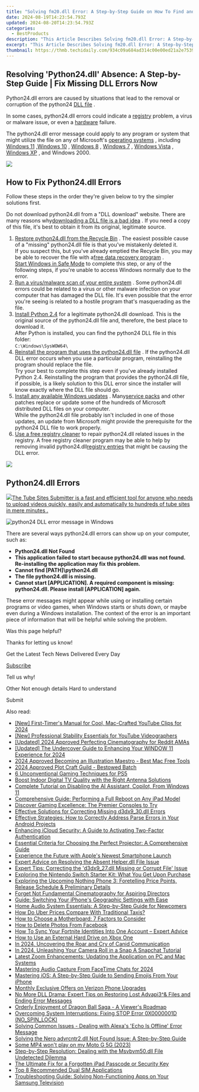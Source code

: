 ```yaml
---
title: "Solving fm20.dll Error: A Step-by-Step Guide on How To Find and Repair It"
date: 2024-08-19T14:23:54.793Z
updated: 2024-08-20T14:23:54.793Z
categories:
  - BestProducts
description: "This Article Describes Solving fm20.dll Error: A Step-by-Step Guide on How To Find and Repair It"
excerpt: "This Article Describes Solving fm20.dll Error: A Step-by-Step Guide on How To Find and Repair It"
thumbnail: https://thmb.techidaily.com/934c09a684ad314c00e00ed21a2e7539ae4858551b2266da80c837988bee503d.jpg
---
```


## Resolving 'Python24.dll' Absence: A Step-by-Step Guide | Fix Missing DLL Errors Now
 Python24.dll errors are caused by situations that lead to the removal or corruption of the python24 [DLL file](https://www.lifewire.com/what-is-a-dll-file-2625852) .

 In some cases, python24.dll errors could indicate a [registry](https://www.lifewire.com/windows-registry-2625992) problem, a virus or malware issue, or even a [hardware](https://www.lifewire.com/computer-hardware-2625895) failure.

 The python24.dll error message could apply to any program or system that might utilize the file on any of Microsoft's [operating systems](https://www.lifewire.com/operating-systems-2625912) , including ​[Windows 11](https://www.lifewire.com/windows-11-5188930) ,[Windows 10](https://www.lifewire.com/windows-10-2626217) , [Windows 8](https://www.lifewire.com/windows-8-2626235) , [Windows 7](https://www.lifewire.com/windows-7-2626265) , [Windows Vista](https://www.lifewire.com/windows-vista-2626311) , [Windows XP](https://www.lifewire.com/windows-xp-2626354) , and Windows 2000.

<!-- affiliate ads begin -->
<a href="https://secure.2checkout.com/order/checkout.php?PRODS=4620778&QTY=1&AFFILIATE=108875&CART=1"><img src="https://secure.avangate.com/images/merchant/07dd4d5a72f5740ef0f035f201951476/728__90banner.jpg" border="0"></a>
<!-- affiliate ads end -->
## How to Fix Python24.dll Errors

 Follow these steps in the order they're given below to try the simpler solutions first.  

 Do not download python24.dll from a "DLL download" website. There are many reasons why[downloading a DLL file is a bad idea](https://www.lifewire.com/important-reasons-not-to-download-dll-files-2624455) . If you need a copy of this file, it's best to obtain it from its original, legitimate source.

1. [Restore python24.dll from the Recycle Bin](https://www.lifewire.com/how-to-restore-deleted-files-from-the-recycle-bin-2624515) . The easiest possible cause of a "missing" python24.dll file is that you've mistakenly deleted it.  
 If you suspect this, but you've already emptied the Recycle Bin, you may be able to recover the file with a[free data recovery program](https://www.lifewire.com/free-data-recovery-software-tools-2622893) .  
[Start Windows in Safe Mode](https://www.lifewire.com/how-do-i-start-windows-in-safe-mode-2624480) to complete this step, or any of the following steps, if you're unable to access Windows normally due to the error.
2. [Run a virus/malware scan of your entire system](https://www.lifewire.com/properly-scan-your-computer-for-viruses-and-other-malware-2624526) . Some python24.dll errors could be related to a virus or other malware infection on your computer that has damaged the DLL file. It's even possible that the error you're seeing is related to a hostile program that's masquerading as the file.
3. [Install Python 2.4](https://www.python.org/download/releases/2.4/) for a legitimate python24.dll download. This is the original source of the python24.dll file and, therefore, the best place to download it.  
 After Python is installed, you can find the python24 DLL file in this folder:  
 `C:\Windows\SysWOW64\`
4. [Reinstall the program that uses the python24.dll file](https://www.lifewire.com/what-is-the-proper-way-to-reinstall-a-software-program-2624478) . If the python24.dll DLL error occurs when you use a particular program, reinstalling the program should replace the file.  
 Try your best to complete this step even if you've already installed Python 2.4\. Reinstalling the program that provides the python24.dll file, if possible, is a likely solution to this DLL error since the installer will know exactly where the DLL file should go.
5. [Install any available Windows updates](https://www.lifewire.com/how-to-check-for-install-windows-updates-2624596) . Many[service packs](https://www.lifewire.com/what-is-a-service-pack-2626010) and other patches replace or update some of the hundreds of Microsoft distributed DLL files on your computer.  
 While the python24.dll file probably isn't included in one of those updates, an update from Microsoft might provide the prerequisite for the python24 DLL file to work properly.
6. [Use a free registry cleaner](https://www.lifewire.com/free-registry-cleaners-2626176) to repair python24.dll related issues in the registry. A free registry cleaner program may be able to help by removing invalid python24.dll[registry entries](https://www.lifewire.com/what-is-a-registry-key-2625999) that might be causing the DLL error.

<!-- affiliate ads begin -->
<a href="https://store.iobit.com/order/checkout.php?PRODS=1468905&QTY=1&AFFILIATE=108875&CART=1"><img src="https://secure.avangate.com/images/merchant/184260348236f9554fe9375772ff966e/ascscan_728x90.png" border="0"></a>
<!-- affiliate ads end -->
## Python24.dll Errors

<!-- affiliate ads begin -->
<a href="https://secure.2checkout.com/order/checkout.php?PRODS=4531356&QTY=1&AFFILIATE=108875&CART=1"><img src="https://secure.avangate.com/images/merchant/8fdd149fcaa7058caccc9c4ad5b0d89a/products/tss-box.JPG" border="0">The Tube Sites Submitter is a fast and efficient tool for anyone who needs to upload videos quickly, easily and automatically to hundreds of tube sites in mere minutes . </a>
<!-- affiliate ads end -->
![python24 DLL error message in Windows](https://www.lifewire.com/thmb/OvFy1XUAuSmEz2F3FkECZS3IrGk=/1500x0/filters:no_upscale():max_bytes(150000):strip_icc():format(webp)/python24-dll-error-message-5aafd2ffa9d4f90037de1bf6.png)

 There are several ways python24.dll errors can show up on your computer, such as:

* **Python24.dll Not Found**
* **This application failed to start because python24.dll was not found. Re-installing the application may fix this problem.**
* **Cannot find \[PATH\]\\python24.dll**
* **The file python24.dll is missing.**
* **Cannot start \[APPLICATION\]. A required component is missing: python24.dll. Please install \[APPLICATION\] again.**

 These error messages might appear while using or installing certain programs or video games, when Windows starts or shuts down, or maybe even during a Windows installation. The context of the error is an important piece of information that will be helpful while solving the problem.

Was this page helpful?

Thanks for letting us know!

 Get the Latest Tech News Delivered Every Day

[Subscribe](https://www.lifewire.com/#)

Tell us why!

 Other  Not enough details  Hard to understand

 Submit

<ins class="adsbygoogle"
     style="display:block"
     data-ad-format="autorelaxed"
     data-ad-client="ca-pub-7571918770474297"
     data-ad-slot="1223367746"></ins>



<ins class="adsbygoogle"
     style="display:block"
     data-ad-client="ca-pub-7571918770474297"
     data-ad-slot="8358498916"
     data-ad-format="auto"
     data-full-width-responsive="true"></ins>

<span class="atpl-alsoreadstyle">Also read:</span>
<div><ul>
<li><a href="https://youtube-webster.techidaily.com/irst-timers-manual-for-cool-mac-crafted-youtube-clips-for-2024/"><u>[New] First-Timer's Manual for Cool, Mac-Crafted YouTube Clips for 2024</u></a></li>
<li><a href="https://extra-skills.techidaily.com/new-professional-stability-essentials-for-youtube-videographers/"><u>[New] Professional Stability Essentials for YouTube Videographers</u></a></li>
<li><a href="https://vimeo-videos.techidaily.com/updated-2024-approved-perfecting-cinematography-for-reddit-amas/"><u>[Updated] 2024 Approved  Perfecting Cinematography for Reddit AMAs</u></a></li>
<li><a href="https://fox-direct.techidaily.com/updated-the-undercover-guide-to-enhancing-your-window-11-experience-for-2024/"><u>[Updated] The Undercover Guide to Enhancing Your WINDOW 11 Experience for 2024</u></a></li>
<li><a href="https://extra-lessons.techidaily.com/2024-approved-becoming-an-illustration-maestro-best-mac-free-tools/"><u>2024 Approved  Becoming an Illustration Maestro - Best Mac Free Tools</u></a></li>
<li><a href="https://fox-cloud.techidaily.com/2024-approved-plot-craft-guild-bestowed-batch/"><u>2024 Approved  Plot Craft Guild - Bestowed Batch</u></a></li>
<li><a href="https://games-able.techidaily.com/6-unconventional-gaming-techniques-for-ps5/"><u>6 Unconventional Gaming Techniques for PS5</u></a></li>
<li><a href="https://tech-recovery.techidaily.com/boost-indoor-digital-tv-quality-with-the-right-antenna-solutions/"><u>Boost Indoor Digital TV Quality with the Right Antenna Solutions</u></a></li>
<li><a href="https://tech-recovery.techidaily.com/complete-tutorial-on-disabling-the-ai-assistant-copilot-from-windows-11/"><u>Complete Tutorial on Disabling the AI Assistant, Copilot, From Windows 11</u></a></li>
<li><a href="https://tech-recovery.techidaily.com/comprehensive-guide-performing-a-full-reboot-on-any-ipad-model/"><u>Comprehensive Guide: Performing a Full Reboot on Any iPad Model</u></a></li>
<li><a href="https://tech-recovery.techidaily.com/discover-gaming-excellence-the-premier-consoles-to-try/"><u>Discover Gaming Excellence: The Premier Consoles to Try</u></a></li>
<li><a href="https://tech-recovery.techidaily.com/effective-solutions-for-correcting-missing-d3dx930dll-errors/"><u>Effective Solutions for Correcting Missing d3dx9_30.dll Errors</u></a></li>
<li><a href="https://tech-recovery.techidaily.com/effective-strategies-how-to-correctly-address-parse-errors-in-your-android-projects/"><u>Effective Strategies: How to Correctly Address Parse Errors in Your Android Projects</u></a></li>
<li><a href="https://tech-recovery.techidaily.com/enhancing-icloud-security-a-guide-to-activating-two-factor-authentication/"><u>Enhancing iCloud Security: A Guide to Activating Two-Factor Authentication</u></a></li>
<li><a href="https://tech-recovery.techidaily.com/essential-criteria-for-choosing-the-perfect-projector-a-comprehensive-guide/"><u>Essential Criteria for Choosing the Perfect Projector: A Comprehensive Guide</u></a></li>
<li><a href="https://tech-recovery.techidaily.com/experience-the-future-with-apples-newest-smartphone-launch/"><u>Experience the Future with Apple's Newest Smartphone Launch</u></a></li>
<li><a href="https://tech-recovery.techidaily.com/expert-advice-on-resolving-the-absent-helperdll-file-issue/"><u>Expert Advice on Resolving the Absent Helper.dll File Issue</u></a></li>
<li><a href="https://tech-recovery.techidaily.com/expert-tips-correcting-the-d3dx927dll-missing-or-corrupt-file-issue/"><u>Expert Tips: Correcting the 'd3dx9_27.dll Missing or Corrupt File' Issue</u></a></li>
<li><a href="https://tech-recovery.techidaily.com/exploring-the-nintendo-switch-starter-kit-what-you-get-upon-purchase/"><u>Exploring the Nintendo Switch Starter Kit: What You Get Upon Purchase</u></a></li>
<li><a href="https://tech-recovery.techidaily.com/exploring-the-upcoming-nothing-phone-3-foretelling-price-points-release-schedule-and-preliminary-details/"><u>Exploring the Upcoming Nothing Phone 3: Foretelling Price Points, Release Schedule & Preliminary Details</u></a></li>
<li><a href="https://article-helps.techidaily.com/forget-not-fundamental-cinematography-for-aspiring-directors/"><u>Forget Not  Fundamental Cinematography for Aspiring Directors</u></a></li>
<li><a href="https://tech-recovery.techidaily.com/guide-switching-your-iphones-geographic-settings-with-ease/"><u>Guide: Switching Your iPhone's Geographic Settings with Ease</u></a></li>
<li><a href="https://tech-recovery.techidaily.com/home-audio-system-essentials-a-step-by-step-guide-for-newcomers/"><u>Home Audio System Essentials: A Step-by-Step Guide for Newcomers</u></a></li>
<li><a href="https://tech-recovery.techidaily.com/how-do-uber-prices-compare-with-traditional-taxis/"><u>How Do Uber Prices Compare With Traditional Taxis?</u></a></li>
<li><a href="https://tech-recovery.techidaily.com/how-to-choose-a-motherboard-7-factors-to-consider/"><u>How to Choose a Motherboard: 7 Factors to Consider</u></a></li>
<li><a href="https://tech-recovery.techidaily.com/how-to-delete-photos-from-facebook/"><u>How to Delete Photos From Facebook</u></a></li>
<li><a href="https://tech-recovery.techidaily.com/how-to-sync-your-fortnite-identities-into-one-account-expert-advice/"><u>How To Sync Your Fortnite Identities Into One Account – Expert Advice</u></a></li>
<li><a href="https://tech-recovery.techidaily.com/how-to-use-an-external-hard-drive-on-xbox-one/"><u>How to Use an External Hard Drive on Xbox One</u></a></li>
<li><a href="https://sound-tweaking.techidaily.com/in-2024-uncovering-the-roar-and-cry-of-canid-communication/"><u>In 2024, Uncovering the Roar and Cry of Canid Communication</u></a></li>
<li><a href="https://snapchat-videos.techidaily.com/in-2024-unleashing-your-camera-roll-in-a-snap-a-snapchat-tutorial/"><u>In 2024, Unleashing Your Camera Roll in a Snap  A Snapchat Tutorial</u></a></li>
<li><a href="https://tech-recovery.techidaily.com/latest-zoom-enhancements-updating-the-application-on-pc-and-mac-systems/"><u>Latest Zoom Enhancements: Updating the Application on PC and Mac Systems</u></a></li>
<li><a href="https://screen-video-capture.techidaily.com/mastering-audio-capture-from-facetime-chats-for-2024/"><u>Mastering Audio Capture From FaceTime Chats for 2024</u></a></li>
<li><a href="https://tech-recovery.techidaily.com/mastering-ios-a-step-by-step-guide-to-sending-emojis-from-your-iphone/"><u>Mastering iOS: A Step-by-Step Guide to Sending Emojis From Your iPhone</u></a></li>
<li><a href="https://tech-recovery.techidaily.com/monthly-exclusive-offers-on-verizon-phone-upgrades/"><u>Monthly Exclusive Offers on Verizon Phone Upgrades</u></a></li>
<li><a href="https://tech-recovery.techidaily.com/no-more-dll-drama-expert-tips-on-restoring-lost-advapi3and-files-and-ending-error-messages/"><u>No More DLL Drama: Expert Tips on Restoring Lost Advapi3^& Files and Ending Error Messages</u></a></li>
<li><a href="https://tech-recovery.techidaily.com/orderly-enjoyment-of-dragon-ball-saga-a-viewers-roadmap/"><u>Orderly Enjoyment of Dragon Ball Saga - A Viewer's Roadmap</u></a></li>
<li><a href="https://tech-recovery.techidaily.com/overcoming-system-interruptions-fixing-stop-error-0x0000001d-nospinlock/"><u>Overcoming System Interruptions: Fixing STOP Error 0X0000001D (NO_SPIN_LOCK)</u></a></li>
<li><a href="https://tech-recovery.techidaily.com/solving-common-issues-dealing-with-alexas-echo-is-offline-error-message/"><u>Solving Common Issues - Dealing with Alexa's 'Echo Is Offline' Error Message</u></a></li>
<li><a href="https://tech-recovery.techidaily.com/solving-the-nero-advrcntr2dll-not-found-issue-a-step-by-step-guide/"><u>Solving the Nero advrcntr2.dll Not Found Issue: A Step-by-Step Guide</u></a></li>
<li><a href="https://techidaily.com/some-mp4-wont-play-on-my-moto-g-5g-2023-by-aiseesoft-video-converter-play-mp4-on-android/"><u>Some MP4 won't play on my Moto G 5G (2023)</u></a></li>
<li><a href="https://tech-recovery.techidaily.com/step-by-step-resolution-dealing-with-the-msvbvm50dll-file-undetected-dilemma/"><u>Step-by-Step Resolution: Dealing with the Msvbvm50.dll File Undetected Dilemma</u></a></li>
<li><a href="https://tech-recovery.techidaily.com/the-ultimate-fix-for-a-forgotten-ipad-passcode-or-security-key/"><u>The Ultimate Fix for a Forgotten iPad Passcode or Security Key</u></a></li>
<li><a href="https://tech-recovery.techidaily.com/top-8-recommended-dual-sim-applications/"><u>Top 8 Recommended Dual SIM Applications</u></a></li>
<li><a href="https://tech-recovery.techidaily.com/troubleshooting-guide-solving-non-functioning-apps-on-your-samsung-television/"><u>Troubleshooting Guide: Solving Non-Functioning Apps on Your Samsung Television</u></a></li>
</ul></div>
